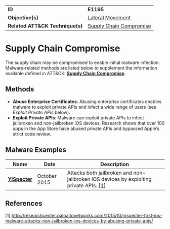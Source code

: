 |||
|---------|------------------------|
|**ID**|**E1195**|
|**Objective(s)**|[Lateral Movement](https://github.com/MBCProject/mbc-markdown/tree/master/lateral-movement)|
|**Related ATT&CK Technique(s)**|[Supply Chain Compromise](https://attack.mitre.org/techniques/T1195/)|

Supply Chain Compromise
=======================
The supply chain may be compromised to enable initial malware infection. Malware-related methods are listed below to supplement the information available defined in ATT&CK: [**Supply Chain Compromise**](https://attack.mitre.org/techniques/T1195/).  

Methods
-------
* **Abuse Enterprise Certificates**: Abusing enterprise certificates enables malware to exploit private APIs and infect a wide range of users (see *Exploit Private APIs* below).
* **Exploit Private APIs**: Malware can exploit private APIs to infect jailbroken and non-jailbroken iOS devices. Research shows that over 100 apps in the App Store have abused private APIs and bypassed Apple’s strict code review. 

Malware Examples
----------------
|Name|Date|Description|
|-----------------------------|-----------|-----------------------------|
|[**YiSpecter**](https://github.com/MBCProject/mbc-markdown/blob/master/xample-malware/yispecter)|October 2015|Attacks both jailbroken and non-jailbroken iOS devices by exploiting private APIs. [[1]](#1)|

References
----------
<a name="1">[1]</a> http://researchcenter.paloaltonetworks.com/2015/10/yispecter-first-ios-malware-attacks-non-jailbroken-ios-devices-by-abusing-private-apis/